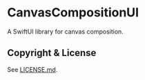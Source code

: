 # CanvasCompositionUI

A SwiftUI library for canvas composition.

## Copyright & License

See [LICENSE.md](LICENSE.md).
